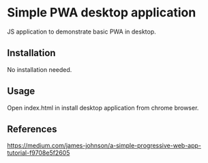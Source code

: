 # Simple PWA desktop application

JS application to demonstrate basic PWA in desktop.

## Installation
No installation needed. 

## Usage
Open index.html in install desktop application from chrome browser. 

## References
https://medium.com/james-johnson/a-simple-progressive-web-app-tutorial-f9708e5f2605